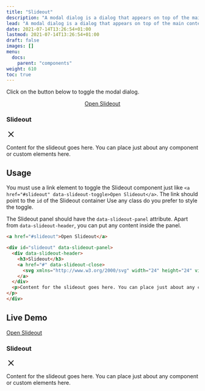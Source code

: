 ```yaml
---
title: "Slideout"
description: "A modal dialog is a dialog that appears on top of the main content and moves the system into a special mode requiring user interaction"
lead: "A modal dialog is a dialog that appears on top of the main content and moves the system into a special mode requiring user interaction"
date: 2021-07-14T13:26:54+01:00
lastmod: 2021-07-14T13:26:54+01:00
draft: false
images: []
menu:
  docs:
    parent: "components"
weight: 610
toc: true
---
```


Click on the button below to toggle the modal dialog.

<link rel="stylesheet" href="/cssui.css">
<link rel="stylesheet" href="/modal/modal.css">

<div class="preview" style="text-align: center">
<a href="#slideout" class="btn btn-primary btn-lg px-4 mb-2">Open Slideout</a>
</div>

<div id="slideout" data-slideout-panel>
  <div data-slideout-header>
    <h3>Slideout</h3>
    <a href="#" data-slideout-close>
      <svg xmlns="http://www.w3.org/2000/svg" width="24" height="24" viewBox="0 0 24 24" fill="none" stroke="currentColor" stroke-width="2" stroke-linecap="round" stroke-linejoin="round" class="feather feather-x"><line x1="18" y1="6" x2="6" y2="18"></line><line x1="6" y1="6" x2="18" y2="18"></line></svg>
    </a>
  </div>
  <p>Content for the slideout goes here. You can place just about any component or custom elements here.
</p>
</div>

## Usage

You must use a link element to toggle the Slideout component just like `<a href="#slideout" data-slideout-toggle>Open Slideout</a>`. The link should point to the `id` of the Slideout container Use any class do you prefer to style the toggle.

The Slideout panel should have the `data-slideout-panel` attribute. Apart from `data-slideout-header`, you can put any content inside the panel.

```html
<a href="#slideout">Open Slideout</a>

<div id="slideout" data-slideout-panel>
  <div data-slideout-header>
    <h3>Slideout</h3>
    <a href="#" data-slideout-close>
      <svg xmlns="http://www.w3.org/2000/svg" width="24" height="24" viewBox="0 0 24 24" fill="none" stroke="currentColor" stroke-width="2" stroke-linecap="round" stroke-linejoin="round" class="feather feather-x"><line x1="18" y1="6" x2="6" y2="18"></line><line x1="6" y1="6" x2="18" y2="18"></line></svg>
    </a>
  </div>
  <p>Content for the slideout goes here. You can place just about any component or custom elements here.
</p>
</div>
```

## Live Demo

<link rel="stylesheet" href="/cssui.css">
<link rel="stylesheet" href="/slideout/slideout.css">

<a href="#slideout" data-slideout-toggle>Open Slideout</a>

<div id="slideout" data-slideout-panel>
  <div data-slideout-header>
    <h3>Slideout</h3>
    <a href="#" data-slideout-close>
      <svg xmlns="http://www.w3.org/2000/svg" width="24" height="24" viewBox="0 0 24 24" fill="none" stroke="currentColor" stroke-width="2" stroke-linecap="round" stroke-linejoin="round" class="feather feather-x"><line x1="18" y1="6" x2="6" y2="18"></line><line x1="6" y1="6" x2="18" y2="18"></line></svg>
    </a>
  </div>
  <p>Content for the slideout goes here. You can place just about any component or custom elements here.
</p>
</div>